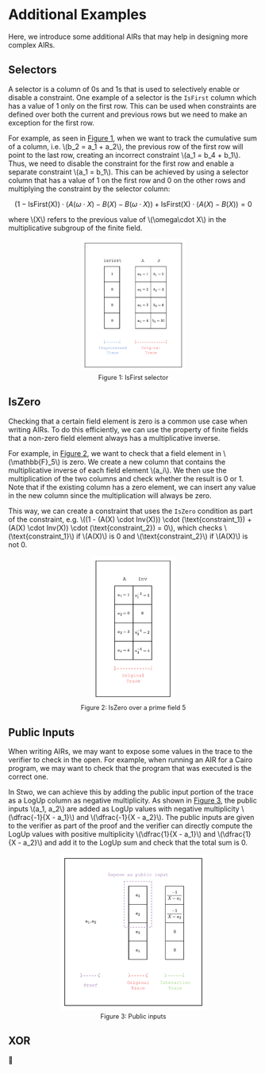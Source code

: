 # Additional Examples

Here, we introduce some additional AIRs that may help in designing more complex AIRs.

## Selectors

A selector is a column of 0s and 1s that is used to selectively enable or disable a constraint. One example of a selector is the `IsFirst` column which has a value of 1 only on the first row. This can be used when constraints are defined over both the current and previous rows but we need to make an exception for the first row.

For example, as seen in [Figure 1](#fig-selectors), when we want to track the cumulative sum of a column, i.e. \\(b_2 = a_1 + a_2\\), the previous row of the first row will point to the last row, creating an incorrect constraint \\(a_1 = b_4 + b_1\\). Thus, we need to disable the constraint for the first row and enable a separate constraint \\(a_1 = b_1\\). This can be achieved by using a selector column that has a value of 1 on the first row and 0 on the other rows and multiplying the constraint by the selector column:

$$
(1 - \text{IsFirst(X)}) \cdot (A(\omega \cdot X) - B(X) - B(\omega \cdot X)) + \text{IsFirst(X)} \cdot (A(X) - B(X)) = 0
$$

where \\(X\\) refers to the previous value of \\(\omega\cdot X\\) in the multiplicative subgroup of the finite field.

<figure id="fig-selectors" style="text-align: center;">
    <img src="./selectors.png" width="50%" />
    <figcaption><center><span style="font-size: 0.9em">Figure 1: IsFirst selector</span></center></figcaption>
</figure>

## IsZero

Checking that a certain field element is zero is a common use case when writing AIRs. To do this efficiently, we can use the property of finite fields that a non-zero field element always has a multiplicative inverse.

For example, in [Figure 2](#fig-is-zero), we want to check that a field element in \\(\mathbb{F}\_5\\) is zero. We create a new column that contains the multiplicative inverse of each field element \\(a_i\\). We then use the multiplication of the two columns and check whether the result is 0 or 1. Note that if the existing column has a zero element, we can insert any value in the new column since the multiplication will always be zero.

This way, we can create a constraint that uses the `IsZero` condition as part of the constraint, e.g. \\((1 - (A(X) \cdot Inv(X))) \cdot (\text{constraint_1}) + (A(X) \cdot Inv(X)) \cdot (\text{constraint_2}) = 0\\), which checks \\(\text{constraint_1}\\) if \\(A(X)\\) is 0 and \\(\text{constraint_2}\\) if \\(A(X)\\) is not 0.

<figure id="fig-is-zero" style="text-align: center;">
    <img src="./is-zero.png" width="40%" />
    <figcaption><center><span style="font-size: 0.9em">Figure 2: IsZero over a prime field 5</span></center></figcaption>
</figure>

## Public Inputs

When writing AIRs, we may want to expose some values in the trace to the verifier to check in the open. For example, when running an AIR for a Cairo program, we may want to check that the program that was executed is the correct one.

In Stwo, we can achieve this by adding the public input portion of the trace as a LogUp column as negative multiplicity. As shown in [Figure 3](#fig-public-inputs), the public inputs \\(a_1, a_2\\) are added as LogUp values with negative multiplicity \\(\dfrac{-1}{X - a_1}\\) and \\(\dfrac{-1}{X - a_2}\\). The public inputs are given to the verifier as part of the proof and the verifier can directly compute the LogUp values with positive multiplicity \\(\dfrac{1}{X - a_1}\\) and \\(\dfrac{1}{X - a_2}\\) and add it to the LogUp sum and check that the total sum is 0.

<figure id="fig-public-inputs" style="text-align: center;">
    <img src="./public-inputs.png" width="70%" />
    <figcaption><center><span style="font-size: 0.9em">Figure 3: Public inputs</span></center></figcaption>
</figure>

## XOR

🚧
